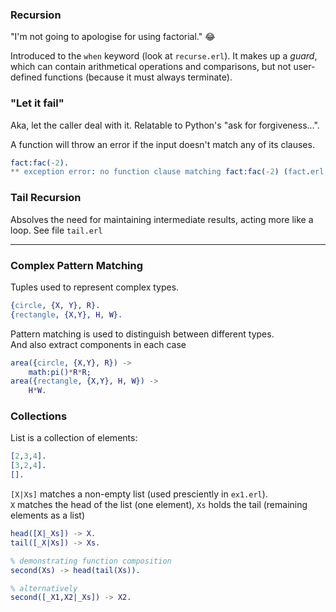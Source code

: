 ### Recursion

"I'm not going to apologise for using factorial." 😂

Introduced to the `when` keyword (look at `recurse.erl`). It makes up a _guard_, which can contain arithmetical operations and comparisons, but not user-defined functions (because it must always terminate).

### "Let it fail"

Aka, let the caller deal with it. Relatable to Python's "ask for forgiveness...".

A function will throw an error if the input doesn't match any of its clauses.

```erlang
fact:fac(-2).
** exception error: no function clause matching fact:fac(-2) (fact.erl, line 4)
```

### Tail Recursion

Absolves the need for maintaining intermediate results, acting more like a loop. See file `tail.erl`


---

### Complex Pattern Matching

Tuples used to represent complex types.

```erlang
{circle, {X, Y}, R}.
{rectangle, {X,Y}, H, W}.
```


Pattern matching is used to distinguish between different types. <br>
And also extract components in each case


```erlang
area({circle, {X,Y}, R}) ->
	math:pi()*R*R;
area({rectangle, {X,Y}, H, W}) ->
	H*W.
```


### Collections

List is a collection of elements:

```erlang
[2,3,4].
[3,2,4].
[].
```

`[X|Xs]` matches a non-empty list (used presciently in `ex1.erl`). <br>
`X` matches the head of the list (one element), `Xs` holds the tail (remaining elements as a list)

```erlang
head([X|_Xs]) -> X.
tail([_X|Xs]) -> Xs.

% demonstrating function composition
second(Xs) -> head(tail(Xs)).

% alternatively
second([_X1,X2|_Xs]) -> X2.
```
